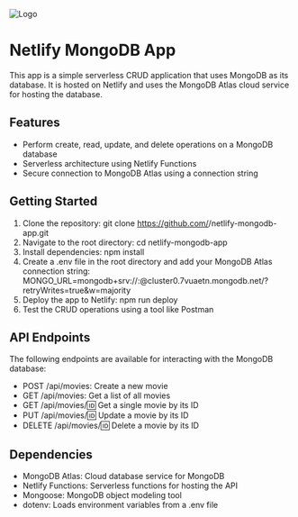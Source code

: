 
![Logo](https://dev-to-uploads.s3.amazonaws.com/uploads/articles/th5xamgrr6se0x5ro4g6.png)

# Netlify MongoDB App
This app is a simple serverless CRUD application that uses MongoDB as its database. It is hosted on Netlify and uses the MongoDB Atlas cloud service for hosting the database.
## Features
- Perform create, read, update, and delete operations on a MongoDB database
- Serverless architecture using Netlify Functions
- Secure connection to MongoDB Atlas using a connection string

## Getting Started
1. Clone the repository: git clone https://github.com/<username>/netlify-mongodb-app.git
2. Navigate to the root directory: cd netlify-mongodb-app
3. Install dependencies: npm install
4. Create a .env file in the root directory and add your MongoDB Atlas connection string: MONGO_URL=mongodb+srv://<username>:<password>@cluster0.7vuaetn.mongodb.net/<dbname>?retryWrites=true&w=majority
5. Deploy the app to Netlify: npm run deploy
6. Test the CRUD operations using a tool like Postman
## API Endpoints
The following endpoints are available for interacting with the MongoDB database:

- POST /api/movies: Create a new movie
- GET /api/movies: Get a list of all movies
- GET /api/movies/:id: Get a single movie by its ID
- PUT /api/movies/:id: Update a movie by its ID
- DELETE /api/movies/:id: Delete a movie by its ID
## Dependencies
- MongoDB Atlas: Cloud database service for MongoDB
- Netlify Functions: Serverless functions for hosting the API
- Mongoose: MongoDB object modeling tool
- dotenv: Loads environment variables from a .env file